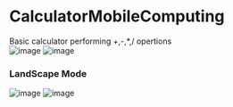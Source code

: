 # CalculatorMobileComputing
Basic calculator performing +,-,*,/ opertions</br>
![image](https://user-images.githubusercontent.com/71145709/166160003-f71704d0-530d-40a1-984e-136f6dab8d48.png)
![image](https://user-images.githubusercontent.com/71145709/166160049-9b1d1e09-646f-49de-9862-38a854c0493a.png)
### LandScape Mode
![image](https://user-images.githubusercontent.com/71145709/166715937-52aa067f-a711-4156-8d4a-bd35d2e8105f.png)
![image](https://user-images.githubusercontent.com/71145709/166716619-f38d0247-03e3-4dfb-bdc8-8d3e3462255a.png)

